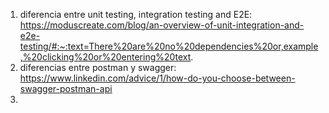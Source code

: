 
1. diferencia entre unit testing, integration testing and E2E: https://moduscreate.com/blog/an-overview-of-unit-integration-and-e2e-testing/#:~:text=There%20are%20no%20dependencies%20or,example,%20clicking%20or%20entering%20text.
2. diferencias entre postman y swagger: https://www.linkedin.com/advice/1/how-do-you-choose-between-swagger-postman-api
3. 